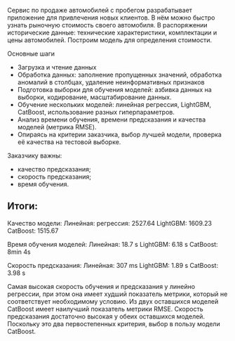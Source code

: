 Сервис по продаже автомобилей с пробегом разрабатывает приложение для привлечения новых клиентов. В нём можно быстро узнать рыночную стоимость своего автомобиля. В распоряжении исторические данные: технические характеристики, комплектации и цены автомобилей. Построим модель для определения стоимости.

Основные шаги

- Загрузка и чтение данных
- Обработка данных: заполнение пропущенных значений, обработка аномалий в столбцах, удаление неинформативных признаков
- Подготовка выборки для обучения моделей: азбивка данных на выборки, кодирование, масштабирование данных.
- Обучение нескольких моделей: линейная регрессия, LightGBM, CatBoost, использование разных гиперпараметров.
- Анализ времени обучения, времени предсказания и качества моделей (метрика RMSE).
- Опираясь на критерии заказчика, выбор лучшей модели, проверка её качества на тестовой выборке.

Заказчику важны:
- качество предсказания;
- скорость предсказания;
- время обучения.



## Итоги:

Качество модели:
Линейная: регрессия: 2527.64
LightGBM: 1609.23
CatBoost: 1515.67

Время обучения моделей:
Линейная: 18.7 s
LightGBM: 6.18 s
CatBoost: 8min 4s

Скорость предсказания:
Линейная: 307 ms
LightGBM: 1.89 s
CatBoost: 3.98 s

Самая высокая скорость обучения и предсказания у линейно регрессии, при этом она имеет худший показатель метрики, который не соответствует необходимому условию. 
Из двух оставшихся моделей CatBoost имеет наилучший показатель метрики RMSE. Скорость предсказания достаточно высокая у обеих оставшихся моделей. Поскольку это два первостепенных критерия, выбор в пользу модели CatBoost.
